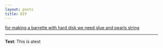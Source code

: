 ```yaml
---
layout: posts
title: DIY
---
```


[for making a barrette with hard disk we need glue and pearls string]({{azadehdarabi.github.io}}/C:\dev\azadehdarabi.github.io\assets\images\20191015_182824.jpg)




---
**Test**: This is atest
